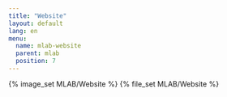 ```yaml
---
title: "Website"
layout: default
lang: en
menu:
  name: mlab-website
  parent: mlab
  position: 7
---
```

{% image_set MLAB/Website %}
{% file_set MLAB/Website %}

